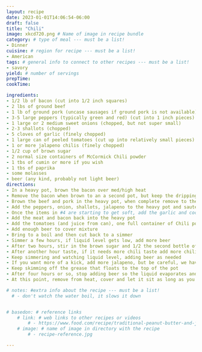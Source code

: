 ```yaml
---
layout: recipe
date: 2023-01-01T14:06:54-06:00
draft: false
title: "Chili"
image: xkcd720.png # Name of image in recipe bundle
category: # type of meal --- must be a list!
- Dinner
cuisine: # region for recipe --- must be a list!
- American
tags: # general info to connect to other recipes --- must be a list! 
- savory
yield: # number of servings
prepTime: 
cookTime: 

ingredients:
- 1/2 lb of bacon (cut into 1/2 inch squares)
- 2 lbs of ground beef
- 1 lb of ground pork (uncase sausages if ground pork is not available)
- 3-5 large peppers (typically green and red) (cut into 1 inch pieces)
- 1 large or 2 medium sweet onions (chopped, but not super small)
- 2-3 shallots (chopped)
- 5 cloves of garlic (finely chopped)
- 1 large can of peeled tomatoes (cut up into relatively small pieces)
- 1 or more jalapeno chilis (finely chopped)
- 1/2 cup of brown sugar
- 2 normal size containers of McCormick Chili powder
- 1 tbs of cumin or more if you wish
- 1 tbs of paprika
- some molasses
- beer (any kind, probably not light beer)
directions:
- In a heavy pot, brown the bacon over med/high heat
- Remove the bacon when brown to an a second pot, but keep the drippings in the heavy pot
- Brown the beef and pork in the heavy pot, when complete remove to the bacon pot, leave the drippings
- Add the peppers, onion, shallots, jalapeno to the heavy pot and saute/brown over medium heat until soft 
- Once the items in #4 are starting to get soft, add the garlic and cook until #4 is complete (don't let the garlic burn)
- Add the meat and bacon back into the heavy pot
- Add the tomatoes (and juice from can), one full container of Chili powder, cumin, paprika and mix well (add up to 2 teaspoons of salt)
- Add enough beer to cover mixture
- Bring to a boil and then cut back to a simmer
- Simmer a few hours, if liquid level gets low, add more beer
- After two hours, stir in the brown sugar and 1/2 the second bottle of chili powder
- After another hour taste, if it needs more chili taste add more chili powder.  If it needs more sweetness add molasses. Salt if needed. (I think I've tended to add more molasses for sweetness and chili powder rather than jalapeno for sweetness)
- Keep simmering and watching liquid level, adding beer as needed
- If you want more of a kick, add more jalapeno, but be careful, we have had issues with things getting overly seasoned
- Keep skimming off the grease that floats to the top of the pot
- After four hours or so, stop adding beer so the liquid evaporates and you get to the texture you are looking for
- At this point, remove from heat, cover and let it sit as long as you can.  The 2nd day is always better than the first

# notes: #extra info about the recipe --- must be a list!
  # - don't watch the water boil, it slows it down


# basedon: # reference links 
    # link: # web links to other recipes or videos 
        # - https://www.food.com/recipe/traditional-peanut-butter-and-jelly-243965
    # image: # name of image in directory with the recipe
        # - recipe-reference.jpg

---
```

